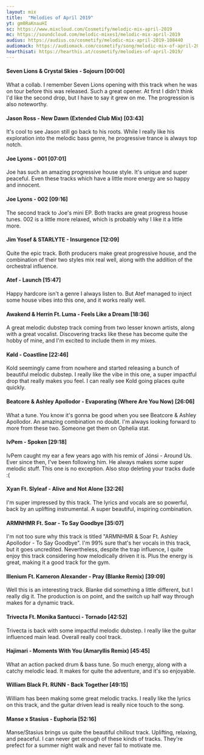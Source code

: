 ```yaml
---
layout: mix
title:  "Melodies of April 2019"
yt: gm0RaKnauHI
sc: https://www.mixcloud.com/Cosmetify/melodic-mix-april-2019
mc: https://soundcloud.com/melodic-mixes1/melodic-mix-april-2019
audius: https://audius.co/cosmetify/melodic-mix-april-2019-108440
audiomack: https://audiomack.com/cosmetify/song/melodic-mix-of-april-2019
hearthisat: https://hearthis.at/cosmetify/melodies-of-april-2019/
---
```


#### Seven Lions & Crystal Skies - Sojourn [00:00]
What a collab. I remember Seven Lions opening with this track when he was on tour before this was released. Such a great opener. At first I didn't think I'd like the second drop, but I have to say it grew on me. The progression is also noteworthy.

#### Jason Ross - New Dawn (Extended Club Mix) [03:43]
It's cool to see Jason still go back to his roots. While I really like his exploration into the melodic bass genre, he progressive trance is always top notch.

#### Joe Lyons - 001 [07:01]
Joe has such an amazing progressive house style. It's unique and super peaceful. Even these tracks which have a little more energy are so happy and innocent.

#### Joe Lyons - 002 [09:16]
The second track to Joe's mini EP. Both tracks are great progress house tunes. 002 is a little more relaxed, which is probably why I like it a little more.

#### Jim Yosef & STARLYTE - Insurgence [12:09]
Quite the epic track. Both producers make great progressive house, and the combination of their two styles mix real well, along with the addition of the orchestral influence.

#### Atef - Launch [15:47]
Happy hardcore isn't a genre I always listen to. But Atef managed to inject some house vibes into this one, and it works really well.

#### Awakend & Herrin Ft. Luma - Feels Like a Dream [18:36]
A great melodic dubstep track coming from two lesser known artists, along with a great vocalist. Discovering tracks like these has become quite the hobby of mine, and I'm excited to include them in my mixes.

#### Køld - Coastline [22:46]
Kold seemingly came from nowhere and started releasing a bunch of beautiful melodic dubstep. I really like the vibe in this one, a super impactful drop that really makes you feel. I can really see Kold going places quite quickly.

#### Beatcore & Ashley Apollodor - Evaporating (Where Are You Now) [26:06]
What a tune. You know it's gonna be good when you see Beatcore & Ashley Apollodor. An amazing combination no doubt. I'm always looking forward to more from these two. Someone get them on Ophelia stat.

#### IvPem - Spoken [29:18]
IvPem caught my ear a few years ago with his remix of Jónsi - Around Us. Ever since then, I've been following him. He always makes some super melodic stuff. This one is no exception. Also stop deleting your tracks dude :(

#### Xyan Ft. Slyleaf - Alive and Not Alone [32:26]
I'm super impressed by this track. The lyrics and vocals are so powerful, back by an uplifting instrumental. A super beautiful, inspiring combination.

#### ARMNHMR Ft. Soar - To Say Goodbye [35:07]
I'm not too sure why this track is titled "ARMNHMR & Soar Ft. Ashley Apollodor - To Say Goodbye". I'm 99% sure that's her vocals in this track, but it goes uncredited. Nevertheless, despite the trap influence, I quite enjoy this track considering how melodically driven it is. Plus the energy is great, making it a good track for the gym.

#### Illenium Ft. Kameron Alexander - Pray (Blanke Remix) [39:09]
Well this is an interesting track. Blanke did something a little different, but I really dig it. The production is on point, and the switch up half way through makes for a dynamic track.

#### Trivecta Ft. Monika Santucci - Tornado [42:52]
Trivecta is back with some impactful melodic dubstep. I really like the guitar influenced main lead. Overall really cool track.

#### Hajimari - Moments With You (Amaryllis Remix) [45:45]
What an action packed drum & bass tune. So much energy, along with a catchy melodic lead. It makes for quite the adventure, and it's so enjoyable.

#### William Black Ft. RUNN - Back Together [49:15]
William has been making some great melodic tracks. I really like the lyrics on this track, and the guitar driven lead is really nice touch to the song.

#### Manse x Stasius - Euphoria [52:16]
Manse/Stasius brings us quite the beautiful chillout track. Uplifting, relaxing, and peaceful. I can never get enough of these kinds of tracks. They're prefect for a summer night walk and never fail to motivate me.